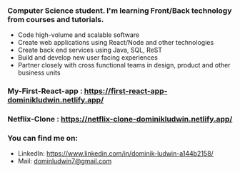 ### Computer Science student. I'm learning Front/Back technology from courses and tutorials. 

- Code high-volume and scalable software
- Create web applications using React/Node and other technologies
- Create back end services using Java, SQL, ReST
- Build and develop new user facing experiences
- Partner closely with cross functional teams in design, product and other business units


### My-First-React-app : https://first-react-app-dominikludwin.netlify.app/
### Netflix-Clone : https://netflix-clone-dominikludwin.netlify.app/
### You can find me on:
- LinkedIn: https://www.linkedin.com/in/dominik-ludwin-a144b2158/
- Mail: dominludwin7@gmail.com
